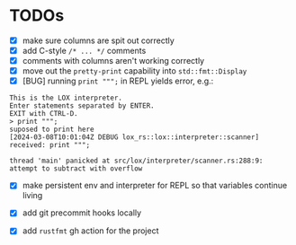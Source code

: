 # TODOs

- [x] make sure columns are spit out correctly
- [x] add C-style `/* ... */` comments
- [x] comments with columns aren't working correctly
- [x] move out the `pretty-print` capability into `std::fmt::Display`
- [x] [BUG] running `print """;` in REPL yields error, e.g.:
```shell
This is the LOX interpreter.
Enter statements separated by ENTER.
EXIT with CTRL-D.
> print """;
suposed to print here
[2024-03-08T10:01:04Z DEBUG lox_rs::lox::interpreter::scanner] received: print """;
    
thread 'main' panicked at src/lox/interpreter/scanner.rs:288:9:
attempt to subtract with overflow

```
- [x] make persistent env and interpreter for REPL so that variables continue living
- [x] add git precommit hooks locally
- [x] add `rustfmt` gh action for the project


